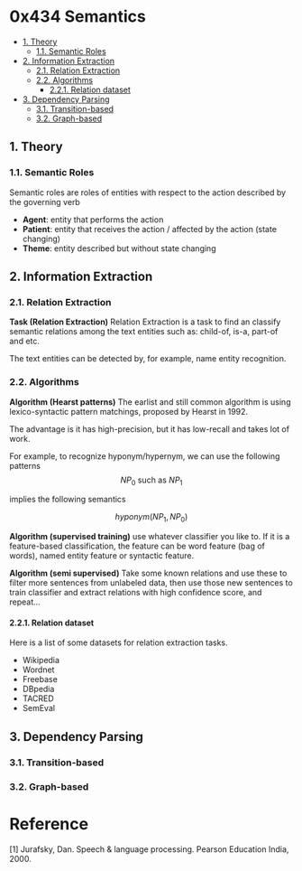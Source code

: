 # 0x434 Semantics

- [1. Theory](#1-theory)
    - [1.1. Semantic Roles](#11-semantic-roles)
- [2. Information Extraction](#2-information-extraction)
    - [2.1. Relation Extraction](#21-relation-extraction)
    - [2.2. Algorithms](#22-algorithms)
        - [2.2.1. Relation dataset](#221-relation-dataset)
- [3. Dependency Parsing](#3-dependency-parsing)
    - [3.1. Transition-based](#31-transition-based)
    - [3.2. Graph-based](#32-graph-based)

## 1. Theory
### 1.1. Semantic Roles

Semantic roles are roles of entities with respect to the action described by the governing verb

*   **Agent**: entity that performs the action
*   **Patient**: entity that receives the action / affected by the action (state changing)
*   **Theme**: entity described but without state changing

## 2. Information Extraction

### 2.1. Relation Extraction
**Task (Relation Extraction)** Relation Extraction is a task to find an classify semantic relations among the text entities such as: child-of, is-a, part-of and etc.

The text entities can be detected by, for example, name entity recognition.

### 2.2. Algorithms
**Algorithm (Hearst patterns)** The earlist and still common algorithm is using lexico-syntactic pattern matchings, proposed by Hearst in 1992.

The advantage is it has high-precision, but it has low-recall and takes lot of work.

For example, to recognize hyponym/hypernym, we can use the following patterns
$$NP_0 \text{ such as } NP_1$$

implies the following semantics

$$hyponym(NP_1, NP_0)$$

**Algorithm (supervised training)** use whatever classifier you like to. If it is a feature-based classification, the feature can be word feature (bag of words), named entity feature or syntactic feature.

**Algorithm (semi supervised)** Take some known relations and use these to filter more sentences from unlabeled data, then use those new sentences to train classifier and extract relations with high confidence score, and repeat...

#### 2.2.1. Relation dataset

Here is a list of some datasets for relation extraction tasks.
- Wikipedia
- Wordnet
- Freebase
- DBpedia
- TACRED
- SemEval


## 3. Dependency Parsing

### 3.1. Transition-based

### 3.2. Graph-based

# Reference
[1] Jurafsky, Dan. Speech & language processing. Pearson Education India, 2000.